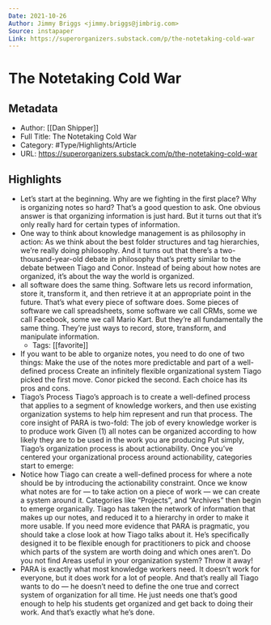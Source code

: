 ```yaml
---
Date: 2021-10-26
Author: Jimmy Briggs <jimmy.briggs@jimbrig.com>
Source: instapaper
Link: https://superorganizers.substack.com/p/the-notetaking-cold-war
---
```

# The Notetaking Cold War

## Metadata
- Author: [[Dan Shipper]]
- Full Title: The Notetaking Cold War
- Category: #Type/Highlights/Article
- URL: https://superorganizers.substack.com/p/the-notetaking-cold-war

## Highlights
- Let’s start at the beginning. Why are we fighting in the first place? Why is organizing notes so hard?
  That’s a good question to ask.
  One obvious answer is that organizing information is just hard. But it turns out that it’s only really hard for certain types of information.
- One way to think about knowledge management is as philosophy in action:
  As we think about the best folder structures and tag hierarchies, we’re really doing philosophy. And it turns out that there’s a two-thousand-year-old debate in philosophy that’s pretty similar to the debate between Tiago and Conor.
  Instead of being about how notes are organized, it’s about the way the world is organized.
- all software does the same thing.
  Software lets us record information, store it, transform it, and then retrieve it at an appropriate point in the future.
  That’s what every piece of software does. Some pieces of software we call spreadsheets, some software we call CRMs, some we call Facebook, some we call Mario Kart. But they’re all fundamentally the same thing.
  They’re just ways to record, store, transform, and manipulate information.
    - Tags: [[favorite]] 
- If you want to be able to organize notes, you need to do one of two things:
  Make the use of the notes more predictable and part of a well-defined process
  Create an infinitely flexible organizational system
  Tiago picked the first move. Conor picked the second. Each choice has its pros and cons.
- Tiago’s Process
  Tiago’s approach is to create a well-defined process that applies to a segment of knowledge workers, and then use existing organization systems to help him represent and run that process.
  The core insight of PARA is two-fold:
  The job of every knowledge worker is to produce work
  Given (1) all notes can be organized according to how likely they are to be used in the work you are producing
  Put simply, Tiago’s organization process is about actionability. Once you’ve centered your organizational process around actionability, categories start to emerge:
- Notice how Tiago can create a well-defined process for where a note should be by introducing the actionability constraint. Once we know what notes are for — to take action on a piece of work — we can create a system around it. Categories like “Projects”, and “Archives” then begin to emerge organically.
  Tiago has taken the network of information that makes up our notes, and reduced it to a hierarchy in order to make it more usable.
  If you need more evidence that PARA is pragmatic, you should take a close look at how Tiago talks about it. He’s specifically designed it to be flexible enough for practitioners to pick and choose which parts of the system are worth doing and which ones aren’t. Do you not find Areas useful in your organization system? Throw it away!
- PARA is exactly what most knowledge workers need. It doesn’t work for everyone, but it does work for a lot of people. And that’s really all Tiago wants to do — he doesn’t need to define the one true and correct system of organization for all time. He just needs one that’s good enough to help his students get organized and get back to doing their work.
  And that’s exactly what he’s done.
